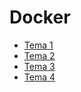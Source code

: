 # Docker
<!DOCTYPE html>
<html lang="en">
<head>
    <meta charset="UTF-8">
    <meta http-equiv="X-UA-Compatible" content="IE=edge">
    <meta name="viewport" content="width=device-width, initial-scale=1.0">
</head>
<body>
    <ul>
    <li><a href="https://github.com/patrii993/Docker/blob/main/Tema1/Tarea%20docker1.pdf"> Tema 1 </a></li>
    <li><a href="https://github.com/patrii993/Docker/blob/main/Tema2/Tema2-Docker.md"> Tema 2 </a></li>
    <li><a href="https://github.com/patrii993/Docker/blob/main/Tema3/Tema3-Docker.md"> Tema 3 </a></li>
    <li><a href="https://github.com/patrii993/Docker/blob/main/Tema4/tema4.md"> Tema 4 </a></li>
 </ul>
</body>
</html>
